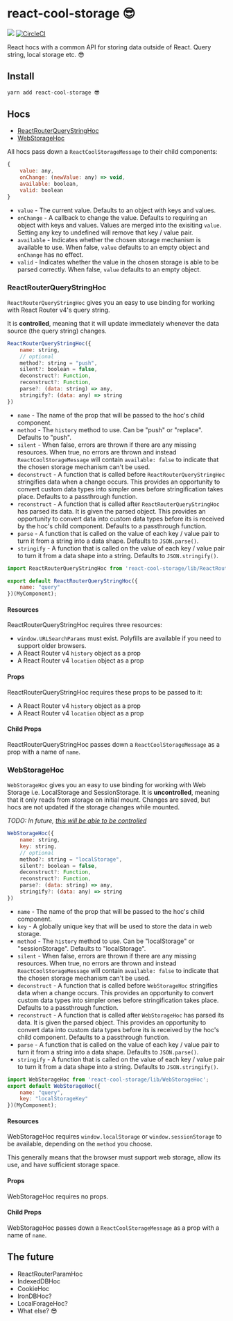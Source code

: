 # react-cool-storage 😎

<a href="https://www.npmjs.com/package/react-cool-storage"><img src="https://img.shields.io/npm/v/react-cool-storage.svg?style=flat-square"></a>
[![CircleCI](https://circleci.com/gh/blueflag/react-cool-storage/tree/master.svg?style=shield)](https://circleci.com/gh/blueflag/react-cool-storage/tree/master)

React hocs with a common API for storing data outside of React. Query string, local storage etc. 😎

## Install

```sh
yarn add react-cool-storage 😎
```

## Hocs

- [ReactRouterQueryStringHoc](#reactrouterquerystringhoc)
- [WebStorageHoc](#webstoragehoc)

All hocs pass down a `ReactCoolStorageMessage` to their child components:

```js
{
    value: any,
    onChange: (newValue: any) => void,
    available: boolean,
    valid: boolean
}
```

- `value` - The current value. Defaults to an object with keys and values.
- `onChange` - A callback to change the value. Defaults to requiring an object with keys and values. Values are merged into the exisiting `value`. Setting any key to undefined will remove that key / value pair.
- `available` - Indicates whether the chosen storage mechanism is available to use. When false, `value` defaults to an empty object and `onChange` has no effect.
- `valid` - Indicates whether the value in the chosen storage is able to be parsed correctly. When false, `value` defaults to an empty object.

### ReactRouterQueryStringHoc

`ReactRouterQueryStringHoc` gives you an easy to use binding for working with React Router v4's query string.

It is **controlled**, meaning that it will update immediately whenever the data source (the query string) changes.

```js
ReactRouterQueryStringHoc({
    name: string,
    // optional
    method?: string = "push",
    silent?: boolean = false,
    deconstruct?: Function,
    reconstruct?: Function,
    parse?: (data: string) => any,
    stringify?: (data: any) => string
})
```

- `name` - The name of the prop that will be passed to the hoc's child component.
- `method` - The `history` method to use. Can be "push" or "replace". Defaults to "push".
- `silent` - When false, errors are thrown if there are any missing resources. When true, no errors are thrown and instead `ReactCoolStorageMessage` will contain `available: false` to indicate that the chosen storage mechanism can't be used.
- `deconstruct` - A function that is called before `ReactRouterQueryStringHoc` stringifies data when a change occurs. This provides an opportunity to convert custom data types into simpler ones before stringification takes place. Defaults to a passthrough function.
- `reconstruct` - A function that is called after `ReactRouterQueryStringHoc` has parsed its data. It is given the parsed object. This provides an opportunity to convert data into custom data types before its is received by the hoc's child component. Defaults to a passthrough function.
- `parse` - A function that is called on the value of each key / value pair to turn it from a string into a data shape. Defaults to `JSON.parse()`.
- `stringify` - A function that is called on the value of each key / value pair to turn it from a data shape into a string. Defaults to `JSON.stringify()`.

```js
import ReactRouterQueryStringHoc from 'react-cool-storage/lib/ReactRouterQueryStringHoc';

export default ReactRouterQueryStringHoc({
    name: "query"
})(MyComponent);
```

#### Resources

ReactRouterQueryStringHoc requires three resources:
- `window.URLSearchParams` must exist. Polyfills are available if you need to support older browsers.
- A React Router v4 `history` object as a prop
- A React Router v4 `location` object as a prop

#### Props

ReactRouterQueryStringHoc requires these props to be passed to it:
- A React Router v4 `history` object as a prop
- A React Router v4 `location` object as a prop

#### Child Props

ReactRouterQueryStringHoc passes down a `ReactCoolStorageMessage` as a prop with a name of `name`.

### WebStorageHoc

`WebStorageHoc` gives you an easy to use binding for working with Web Storage i.e. LocalStorage and SessionStorage.
It is **uncontrolled**, meaning that it only reads from storage on initial mount. Changes are saved, but hocs are not updated if the storage changes while mounted.

*TODO: In future, [this will be able to be controlled](https://github.com/blueflag/react-cool-storage/issues/4)*

```js
WebStorageHoc({
    name: string,
    key: string,
    // optional
    method?: string = "localStorage",
    silent?: boolean = false,
    deconstruct?: Function,
    reconstruct?: Function,
    parse?: (data: string) => any,
    stringify?: (data: any) => string
})
```

- `name` - The name of the prop that will be passed to the hoc's child component.
- `key` - A globally unique key that will be used to store the data in web storage.
- `method` - The `history` method to use. Can be "localStorage" or "sessionStorage". Defaults to "localStorage".
- `silent` - When false, errors are thrown if there are any missing resources. When true, no errors are thrown and instead `ReactCoolStorageMessage` will contain `available: false` to indicate that the chosen storage mechanism can't be used.
- `deconstruct` - A function that is called before `WebStorageHoc` stringifies data when a change occurs. This provides an opportunity to convert custom data types into simpler ones before stringification takes place. Defaults to a passthrough function.
- `reconstruct` - A function that is called after `WebStorageHoc` has parsed its data. It is given the parsed object. This provides an opportunity to convert data into custom data types before its is received by the hoc's child component. Defaults to a passthrough function.
- `parse` - A function that is called on the value of each key / value pair to turn it from a string into a data shape. Defaults to `JSON.parse()`.
- `stringify` - A function that is called on the value of each key / value pair to turn it from a data shape into a string. Defaults to `JSON.stringify()`.

```js
import WebStorageHoc from 'react-cool-storage/lib/WebStorageHoc';
export default WebStorageHoc({
    name: "query",
    key: "localStorageKey"
})(MyComponent);
```

#### Resources
WebStorageHoc requires `window.localStorage` or `window.sessionStorage` to be available, depending on the `method` you choose.

This generally means that the browser must support web storage, allow its use, and have sufficient storage space.

#### Props
WebStorageHoc requires no props.

#### Child Props
WebStorageHoc passes down a `ReactCoolStorageMessage` as a prop with a name of `name`.

## The future

- ReactRouterParamHoc
- IndexedDBHoc
- CookieHoc
- IronDBHoc?
- LocalForageHoc?
- What else? 😎
